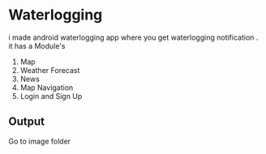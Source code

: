 # Waterlogging
i made android waterlogging app where you get waterlogging notification .
it has a Module's
1. Map 
2. Weather Forecast
3. News
4. Map Navigation
5. Login and Sign Up

## Output
Go to image folder

